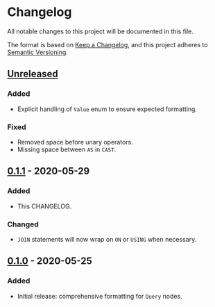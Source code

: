 # Changelog
All notable changes to this project will be documented in this file.

The format is based on [Keep a Changelog](https://keepachangelog.com/en/1.0.0/),
and this project adheres to [Semantic Versioning](https://semver.org/spec/v2.0.0.html).

## [Unreleased]
### Added
- Explicit handling of `Value` enum to ensure expected formatting.

### Fixed
- Removed space before unary operators.
- Missing space between `AS` in `CAST`.

## [0.1.1] - 2020-05-29
### Added
- This CHANGELOG.

### Changed
- `JOIN` statements will now wrap on `ON` or `USING` when necessary.

## [0.1.0] - 2020-05-25
### Added
- Initial release: comprehensive formatting for `Query` nodes.

[Unreleased]: https://github.com/maxcountryman/forma/compare/0.1.1...HEAD
[0.1.1]: https://github.com/maxcountryman/forma/releases/tag/0.1.1
[0.1.0]: https://github.com/maxcountryman/forma/releases/tag/0.1.0

